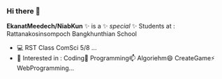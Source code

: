 ### Hi there 👋

**EkanatMeedech/NiabKun** ✨ is a ✨ _special_ ✨ 
Students at : Rattanakosinsompoch Bangkhunthian School

- 💻 RST Class ComSci 5/8 ...
- 💬 Interested in :
        Coding🤔
        Programming📫
        Algoriehm😄
        CreateGame⚡
        WebProgramming...
